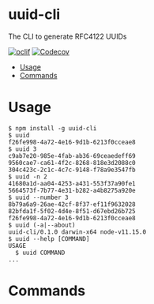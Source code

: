 uuid-cli
========

The CLI to generate RFC4122 UUIDs

[![oclif](https://img.shields.io/badge/cli-oclif-brightgreen.svg)](https://oclif.io)
[![Codecov](https://codecov.io/gh/asolfre/uuid-cli/branch/main/graph/badge.svg)](https://codecov.io/gh/asolfre/uuid-cli)

<!-- toc -->
* [Usage](#usage)
* [Commands](#commands)
<!-- tocstop -->
# Usage
<!-- usage -->
```sh-session
$ npm install -g uuid-cli
$ uuid
f26fe998-4a72-4e16-9d1b-6213f0cceae8
$ uuid 3
c9ab7e20-985e-4fab-ab36-69ceaedeff69
9560cae7-ca61-4f2c-8268-818e3d2088c0
304c423c-2c1c-4c7c-9148-f78a9e3547fb
$ uuid -n 2
41680a1d-aa04-4253-a431-553f37a90fe1
5664573f-7b77-4e31-b282-a4b8275a920e
$ uuid --number 3
8b79a6a9-26ae-42cf-8f37-ef11f9632028
82bfda1f-5f02-4d4e-8f51-d67ebd26b725
f26fe998-4a72-4e16-9d1b-6213f0cceae8
$ uuid (-a|--about)
uuid-cli/0.1.0 darwin-x64 node-v11.15.0
$ uuid --help [COMMAND]
USAGE
  $ uuid COMMAND
...
```
<!-- usagestop -->
# Commands
<!-- commands -->

<!-- commandsstop -->

